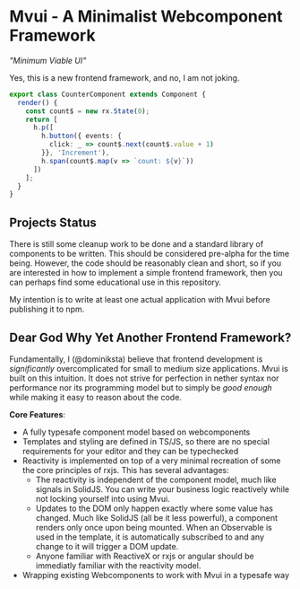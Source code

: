 # Mvui - A Minimalist Webcomponent Framework

*"Minimum Viable UI"*

Yes, this is a new frontend framework, and no, I am not joking.

```typescript
export class CounterComponent extends Component {
  render() {
    const count$ = new rx.State(0);
    return [
      h.p([
        h.button({ events: {
          click: _ => count$.next(count$.value + 1)
        }}, 'Increment'),
        h.span(count$.map(v => `count: ${v}`))
      ])
    ];
  }
}
```

## Projects Status

There is still some cleanup work to be done and a standard library of components to be
written. This should be considered pre-alpha for the time being. However, the code should
be reasonably clean and short, so if you are interested in how to implement a simple
frontend framework, then you can perhaps find some educational use in this repository.

My intention is to write at least one actual application with Mvui before publishing it to
npm.

## Dear God Why Yet Another Frontend Framework?

Fundamentally, I (@dominiksta) believe that frontend development is *significantly*
overcomplicated for small to medium size applications. Mvui is built on this intuition. It
does not strive for perfection in nether syntax nor performance nor its programming model
but to simply be *good enough* while making it easy to reason about the code.

**Core Features**:

- A fully typesafe component model based on webcomponents
- Templates and styling are defined in TS/JS, so there are no special requirements for
  your editor and they can be typechecked
- Reactivity is implemented on top of a very minimal recreation of some the core
  principles of rxjs. This has several advantages:
  - The reactivity is independent of the component model, much like signals in
    SolidJS. You can write your business logic reactively while not locking yourself into
    using Mvui.
  - Updates to the DOM only happen exactly where some value has changed. Much like SolidJS
    (all be it less powerful), a component renders only once upon being mounted. When an
    Observable is used in the template, it is automatically subscribed to and any change
    to it will trigger a DOM update.
  - Anyone familiar with ReactiveX or rxjs or angular should be immediatly familiar with
    the reactivity model.
- Wrapping existing Webcomponents to work with Mvui in a typesafe way
